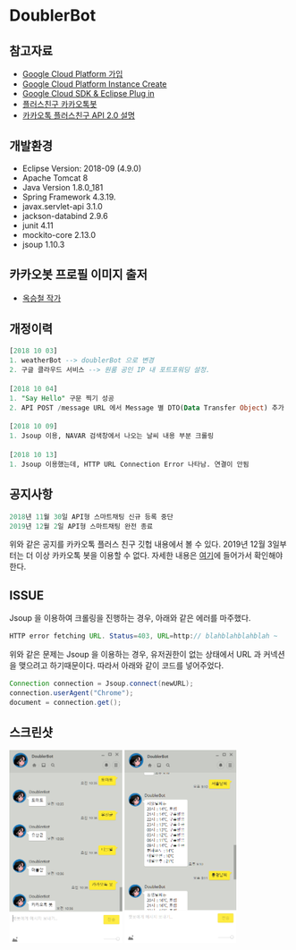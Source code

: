 # DoublerBot

## 참고자료
* [ Google Cloud Platform 가입 ](http://pasudo123.tistory.com/202?category=754607)
* [ Google Cloud Platform Instance Create ](http://pasudo123.tistory.com/203?category=754607)
* [ Google Cloud SDK & Eclipse Plug in ](http://pasudo123.tistory.com/210?category=754607)
* [ 플러스친구 카카오톡봇 ](https://center-pf.kakao.com/)
* [ 카카오톡 플러스친구 API 2.0 설명 ](https://github.com/plusfriend/auto_reply)

## 개발환경
* Eclipse Version: 2018-09 (4.9.0)
* Apache Tomcat 8
* Java Version 1.8.0_181
* Spring Framework 4.3.19.
* javax.servlet-api 3.1.0
* jackson-databind 2.9.6
* junit 4.11
* mockito-core 2.13.0
* jsoup 1.10.3

## 카카오봇 프로필 이미지 출저
* [ 옥승철 작가 ](http://www.spacek.co.kr/display/authorIntro.asp?idx=440)

## 개정이력
```SQL
[2018 10 03]
1. weatherBot --> doublerBot 으로 변경
2. 구글 클라우드 서비스 --> 원룸 공인 IP 내 포트포워딩 설정.

[2018 10 04]
1. "Say Hello" 구문 찍기 성공
2. API POST /message URL 에서 Message 별 DTO(Data Transfer Object) 추가

[2018 10 09]
1. Jsoup 이용, NAVAR 검색창에서 나오는 날씨 내용 부분 크롤링

[2018 10 13]
1. Jsoup 이용했는데, HTTP URL Connection Error 나타남. 연결이 안됨
```

## 공지사항
```SQL
2018년 11월 30일 API형 스마트채팅 신규 등록 중단
2019년 12월 2일 API형 스마트채팅 완전 종료
```
위와 같은 공지를 카카오톡 플러스 친구 깃헙 내용에서 볼 수 있다. 2019년 12월 3일부터는 더 이상 카카오톡 봇을 이용할 수 없다. 자세한 내용은 [여기](https://github.com/plusfriend/auto_reply)에 들어가서 확인해야 한다.

## ISSUE
Jsoup 을 이용하여 크롤링을 진행하는 경우, 아래와 같은 에러를 마주했다.
```JAVA
HTTP error fetching URL. Status=403, URL=http:// blahblahblahblah ~ 
```
위와 같은 문제는 Jsoup 을 이용하는 경우, 유저권한이 없는 상태에서 URL 과 커넥션을 맺으려고 하기때문이다. 따라서 아래와 같이 코드를 넣어주었다.
```JAVA
Connection connection = Jsoup.connect(newURL);
connection.userAgent("Chrome");
document = connection.get();
```

## 스크린샷
<img src="https://github.com/pasudo123/DoublerBot/blob/master/Image/conversation_1.PNG" width="40%" />
<img src="https://github.com/pasudo123/DoublerBot/blob/master/Image/conversation_2.PNG" width="39.8%" />
